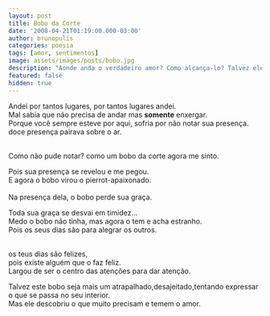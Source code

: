 ```yaml
---
layout: post
title: Bobo da Corte
date: '2008-04-21T01:19:00.000-03:00'
author: brunopulis
categories: poesia
tags: [amor, sentimentos]
image: assets/images/posts/bobo.jpg
description: "Aonde anda o verdadeiro amor? Como alcança-lo? Talvez ele seja alguém e não tão abstrato quanto pensamos."
featured: false
hidden: true
---
```


Andei por tantos lugares, por tantos lugares andei. <br />
Mal sabia que não precisa de andar mas **somente** enxergar.<br />
Porque você sempre esteve por aqui, sofria por não notar sua presença. <br />
doce presença pairava sobre o ar. <br /><br />

Como não pude notar?
como um bobo da corte agora me sinto. <br />

Pois sua presença se revelou e me pegou. <br />
E agora o bobo virou o pierrot-apaixonado. <br /><br />
Na presença dela, o bobo perde sua graça. <br />

Toda sua graça se desvai em timidez... <br />
Medo o bobo não tinha, mas agora o tem e acha estranho. <br />
Pois os seus dias são para alegrar os outros. <br /><br />

os teus dias são felizes, <br />
pois existe alguém que o faz feliz. <br />
Largou de ser o centro das atenções para dar atenção. <br />

Talvez este bobo seja mais um atrapalhado,desajeitado,tentando expressar o que se passa no seu interior. <br />
Mas ele descobriu o que muito precisam e temem o amor.
